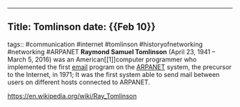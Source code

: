 
---
Title: Tomlinson
date: {{Feb 10}}
---
tags:: #communication #internet #tomlinson #historyofnetworking #networking #ARPANET 
**Raymond Samuel Tomlinson** (April 23, 1941 – March 5, 2016) was an American[[1]]computer programmer who implemented the first [email](https://en.wikipedia.org/wiki/Email "Email") program on the [ARPANET](https://en.wikipedia.org/wiki/ARPANET "ARPANET") system, the precursor to the Internet, in 1971; It was the first system able to send mail between users on different hosts connected to ARPANET.

https://en.wikipedia.org/wiki/Ray_Tomlinson
